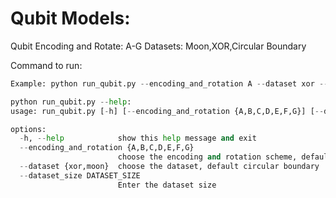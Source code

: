 # Qubit Models:

Qubit Encoding and Rotate: A-G
Datasets: Moon,XOR,Circular Boundary

Command to run:
```python 
Example: python run_qubit.py --encoding_and_rotation A --dataset xor --dataset_size 100

python run_qubit.py --help:                                                 
usage: run_qubit.py [-h] [--encoding_and_rotation {A,B,C,D,E,F,G}] [--dataset {xor,moon}] [--dataset_size DATASET_SIZE]

options:
  -h, --help            show this help message and exit
  --encoding_and_rotation {A,B,C,D,E,F,G}
                        choose the encoding and rotation scheme, default B
  --dataset {xor,moon}  choose the dataset, default circular boundary
  --dataset_size DATASET_SIZE
                        Enter the dataset size

```